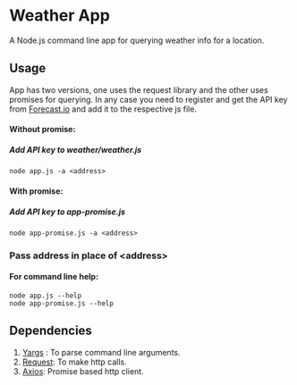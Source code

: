 
# Weather App
 A Node.js command line app for querying weather info for a location.

## Usage
App has two versions, one uses the request library and the other uses promises for querying.
In any case you need to register and get the API key from  [Forecast.io](https://darksky.net/dev) and add it to the respective js file.
#### Without promise:
##### Add API key to weather/weather.js
```
node app.js -a <address>
```

#### With promise:
  ##### Add API key to app-promise.js
```
node app-promise.js -a <address>
```
### Pass address in place of \<address>

#### For command line help:
```
node app.js --help
node app-promise.js --help
```

## Dependencies

1. [Yargs](https://www.npmjs.com/package/yargs "Yargs" ) : To parse command line arguments.
2. [Request](https://www.npmjs.com/package/request "Request"): To make http calls.
3. [Axios](https://www.npmjs.com/package/axios "Axios" ): Promise based http client.